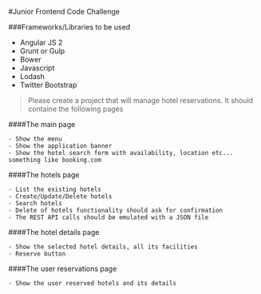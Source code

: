 #Junior Frontend Code Challenge

###Frameworks/Libraries to be used
  * Angular JS 2
  * Grunt or Gulp
  * Bower
  * Javascript
  * Lodash
  * Twitter Bootstrap

>Please create a project that will manage hotel reservations.
It should containe the following pages

####The main page

    - Show the menu
    - Show the application banner
    - Show the hotel search form with availability, location etc... something like booking.com

####The hotels page

    - List the existing hotels
    - Create/Update/Delete hotels
    - Search hotels
    - Delete of hotels functionality should ask for confirmation
    - The REST API calls should be emulated with a JSON file

####The hotel details page

    - Show the selected hotel details, all its facilities
    - Reserve button

####The user reservations page

    - Show the user reserved hotels and its details
